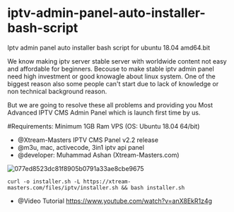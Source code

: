 # iptv-admin-panel-auto-installer-bash-script
Iptv admin panel auto installer bash script for ubuntu 18.04 amd64.bit

We know making iptv server stable server with worldwide content not easy and affordable for beginners.
Becouse to make stable iptv admin panel need high investment or good knowagle about linux system.
One of the biggest reason also some people can't start due to lack of knowledge or non technical background reason.

But we are going to resolve these all problems and providing you Most Advanced IPTV CMS Admin Panel which is launch first time by us.

#Requirements:
Minimum 1GB Ram VPS (OS: Ubuntu 18.04 64/bit)

  * @Xtream-Masters IPTV CMS Panel v2.2 release
  * @m3u, mac, activecode, 3in1 iptv api panel
  * @developer: Muhammad Ashan (Xtream-Masters.com)


![077ed8523dc81f8905b0791a33ae8cbe9675](https://user-images.githubusercontent.com/60063959/175958267-abc91efb-fa2c-4116-ae39-22dd42941898.png)


`curl -o installer.sh -L https://xtream-masters.com/files/iptv/installer.sh && bash installer.sh`


 * @Video Tutorial
   https://www.youtube.com/watch?v=anX8EkR1z4g
